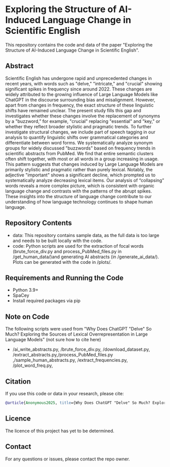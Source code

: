# Exploring the Structure of AI-Induced Language Change in Scientific English

This repository contains the code and data of the paper "Exploring the Structure of AI-Induced Language Change in Scientific English".

## Abstract

Scientific English has undergone rapid and unprecedented changes in recent years, with words such as "delve," "intricate," and "crucial" showing significant spikes in frequency since around 2022. These changes are widely attributed to the growing influence of Large Language Models like ChatGPT in the discourse surrounding bias and misalignment. However, apart from changes in frequency, the exact structure of these linguistic shifts have remained unclear. The present study fills this gap and investigates whether these changes involve the replacement of synonyms by a "buzzword,” for example, "crucial" replacing "essential" and "key," or whether they reflect broader stylistic and pragmatic trends. To further investigate structural changes, we include part of speech tagging in our analysis to quantify linguistic shifts over grammatical categories and differentiate between word forms. We systematically analyze synonym groups for widely discussed "buzzwords" based on frequency trends in scientific abstracts from PubMed. We find that entire semantic clusters often shift together, with most or all words in a group increasing in usage. This pattern suggests that changes induced by Large Language Models are primarily stylistic and pragmatic rather than purely lexical. Notably, the adjective "important" shows a significant decline, which prompted us to systematically analyze decreasing lexical items. Our analysis of “collapsing” words reveals a more complex picture, which is consistent with organic language change and contrasts with the patterns of the abrupt spikes. These insights into the structure of language change contribute to our understanding of how language technology continues to shape human language.

## Repository Contents

* data: This repository contains sample data, as the full data is too large and needs to be built locally with the code.
* code: Python scripts are used for the extraction of focal words (brute_force_div.py and process_PubMed_files.py in /get_human_data/)and generating AI abstracts (in /generate_ai_data/). Plots can be generated with the code in /plots/. 


## Requirements and Running the Code
* Python 3.9+
* SpaCey 
* Install required packages via pip

## Note on Code
The following scripts were used from "Why Does ChatGPT "Delve" So Much? Exploring the Sources of Lexical Overrepresentation in Large Language Models" (not sure how to cite here)
* /ai_write_abstracts.py, /brute_force_div.py, /download_dataset.py, /extract_abstracts.py,/process_PubMed_files.py ,/sample_human_abstracts.py, /extract_frequencies.py, /plot_word_freq.py, 
## Citation

If you use this code or data in your research, please cite:
 ```bibtex
 @article{Anonymous2025, title={Why Does ChatGPT "Delve" So Much? Exploring the Sources of Lexical Overrepresentation in Large Language Models}, author={Anonymous}, journal={tbd}, year={2025}
 ```

## Licence

The licence of this project has yet to be determined.


## Contact

For any questions or issues, please contact the repo owner.
